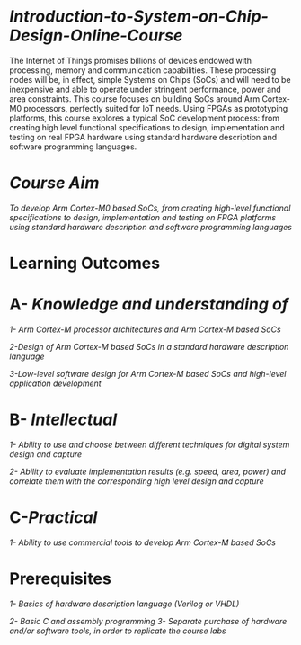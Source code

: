 # *Introduction-to-System-on-Chip-Design-Online-Course*

The Internet of Things promises billions of devices endowed with processing, memory and communication capabilities. These processing nodes will be, in effect, simple Systems on Chips (SoCs) and will need to be inexpensive and able to operate under stringent performance, power and area constraints. This course focuses on building SoCs around Arm Cortex-M0 processors, perfectly suited for IoT needs. Using FPGAs as prototyping platforms, this course explores a typical SoC development process: from creating high level functional specifications to design, implementation and testing on real FPGA hardware using standard hardware description and software programming languages.


# *Course Aim*
*To develop Arm Cortex-M0 based SoCs, from creating high-level functional specifications to design, implementation and testing on FPGA platforms using standard hardware description and software programming languages*

# Learning Outcomes

# A- *Knowledge and understanding of*

*1- Arm Cortex-M processor architectures and Arm Cortex-M based SoCs*

*2-Design of Arm Cortex-M based SoCs in a standard hardware description language*

*3-Low-level software design for Arm Cortex-M based SoCs and high-level application development*

# B- *Intellectual*

*1- Ability to use and choose between different techniques for digital system design and capture*

*2- Ability to evaluate implementation results (e.g. speed, area, power) and correlate them with the corresponding high level design and capture*

# C-*Practical*

*1- Ability to use commercial tools to develop Arm Cortex-M based SoCs*

# Prerequisites

*1- Basics of hardware description language (Verilog or VHDL)*

*2- Basic C and assembly programming*
*3- Separate purchase of hardware and/or software tools, in order to replicate the course labs*
